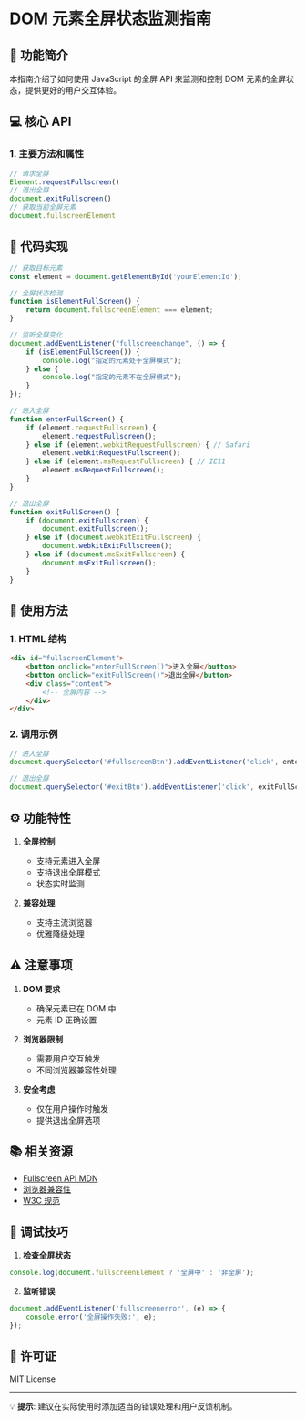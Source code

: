 # DOM 元素全屏状态监测指南

## 🎯 功能简介

本指南介绍了如何使用 JavaScript 的全屏 API 来监测和控制 DOM 元素的全屏状态，提供更好的用户交互体验。

## 💻 核心 API

### 1. 主要方法和属性
```javascript
// 请求全屏
Element.requestFullscreen()
// 退出全屏
document.exitFullscreen()
// 获取当前全屏元素
document.fullscreenElement
```

## 📝 代码实现

```javascript
// 获取目标元素
const element = document.getElementById('yourElementId');

// 全屏状态检测
function isElementFullScreen() {
    return document.fullscreenElement === element;
}

// 监听全屏变化
document.addEventListener("fullscreenchange", () => {
    if (isElementFullScreen()) {
        console.log("指定的元素处于全屏模式");
    } else {
        console.log("指定的元素不在全屏模式");
    }
});

// 进入全屏
function enterFullScreen() {
    if (element.requestFullscreen) {
        element.requestFullscreen();
    } else if (element.webkitRequestFullscreen) { // Safari
        element.webkitRequestFullscreen();
    } else if (element.msRequestFullscreen) { // IE11
        element.msRequestFullscreen();
    }
}

// 退出全屏
function exitFullScreen() {
    if (document.exitFullscreen) {
        document.exitFullscreen();
    } else if (document.webkitExitFullscreen) {
        document.webkitExitFullscreen();
    } else if (document.msExitFullscreen) {
        document.msExitFullscreen();
    }
}
```

## 🚀 使用方法

### 1. HTML 结构
```html
<div id="fullscreenElement">
    <button onclick="enterFullScreen()">进入全屏</button>
    <button onclick="exitFullScreen()">退出全屏</button>
    <div class="content">
        <!-- 全屏内容 -->
    </div>
</div>
```

### 2. 调用示例
```javascript
// 进入全屏
document.querySelector('#fullscreenBtn').addEventListener('click', enterFullScreen);

// 退出全屏
document.querySelector('#exitBtn').addEventListener('click', exitFullScreen);
```

## ⚙️ 功能特性

1. **全屏控制**
   - 支持元素进入全屏
   - 支持退出全屏模式
   - 状态实时监测

2. **兼容处理**
   - 支持主流浏览器
   - 优雅降级处理

## ⚠️ 注意事项

1. **DOM 要求**
   - 确保元素已在 DOM 中
   - 元素 ID 正确设置

2. **浏览器限制**
   - 需要用户交互触发
   - 不同浏览器兼容性处理

3. **安全考虑**
   - 仅在用户操作时触发
   - 提供退出全屏选项

## 📚 相关资源

- [Fullscreen API MDN](https://developer.mozilla.org/zh-CN/docs/Web/API/Fullscreen_API)
- [浏览器兼容性](https://caniuse.com/?search=fullscreen)
- [W3C 规范](https://w3c.github.io/fullscreen/)

## 🔧 调试技巧

1. **检查全屏状态**
```javascript
console.log(document.fullscreenElement ? '全屏中' : '非全屏');
```

2. **监听错误**
```javascript
document.addEventListener('fullscreenerror', (e) => {
    console.error('全屏操作失败:', e);
});
```

## 📄 许可证

MIT License

---

💡 **提示**: 建议在实际使用时添加适当的错误处理和用户反馈机制。
